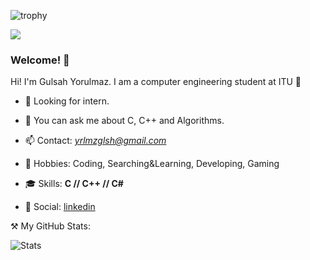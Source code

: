![trophy](https://github-profile-trophy.vercel.app/?username=reaksiyon)

![](https://komarev.com/ghpvc/?username=gulsahyorulmaz&color=yellow&style=flat-square)
### Welcome! 👋

Hi! I'm Gulsah Yorulmaz. I am a computer engineering student at ITU 🐝
                           
- 👯 Looking for intern.
- 💬 You can ask me about C, C++ and Algorithms.
- 📫 Contact: *yrlmzglsh@gmail.com*
- 💜 Hobbies: Coding, Searching&Learning, Developing, Gaming                                  

- 🎓 Skills: **C // C++ // C#**

- 👔 Social: [linkedin](https://www.linkedin.com/in/gulsahyorulmaz/)

⚒️ My GitHub Stats:

![Stats](https://github-readme-stats.vercel.app/api?username=gulsahyorulmaz)
<!--

-->
